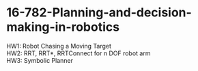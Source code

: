 # 16-782-Planning-and-decision-making-in-robotics

HW1: Robot Chasing a Moving Target\
HW2: RRT, RRT*, RRTConnect for n DOF robot arm\
HW3: Symbolic Planner
